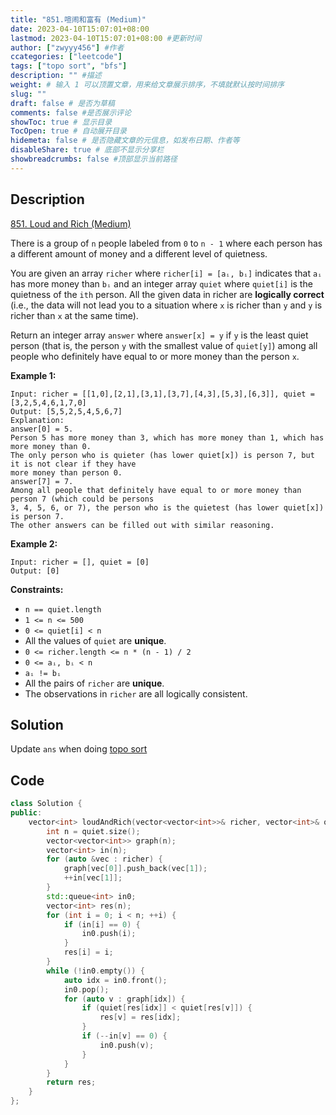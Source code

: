 ```yaml
---
title: "851.喧闹和富有 (Medium)"
date: 2023-04-10T15:07:01+08:00
lastmod: 2023-04-10T15:07:01+08:00 #更新时间
author: ["zwyyy456"] #作者
ccategories: ["leetcode"]
tags: ["topo sort", "bfs"]
description: "" #描述
weight: # 输入 1 可以顶置文章，用来给文章展示排序，不填就默认按时间排序
slug: ""
draft: false # 是否为草稿
comments: false #是否展示评论
showToc: true # 显示目录
TocOpen: true # 自动展开目录
hidemeta: false # 是否隐藏文章的元信息，如发布日期、作者等
disableShare: true # 底部不显示分享栏
showbreadcrumbs: false #顶部显示当前路径
---
```

## Description
[851. Loud and Rich (Medium)](https://leetcode.com/problems/loud-and-rich/)

There is a group of `n` people labeled from `0` to `n - 1` where each person has a different amount
of money and a different level of quietness.

You are given an array `richer` where `richer[i] = [aᵢ, bᵢ]` indicates that `aᵢ` has more money than
`bᵢ` and an integer array `quiet` where `quiet[i]` is the quietness of the `ith` person. All the
given data in richer are **logically correct** (i.e., the data will not lead you to a situation
where `x` is richer than `y` and `y` is richer than `x` at the same time).

Return an integer array  `answer` where  `answer[x] = y` if  `y` is the least quiet person (that is,
the person  `y` with the smallest value of  `quiet[y]`) among all people who definitely have equal
to or more money than the person  `x`.

**Example 1:**

```
Input: richer = [[1,0],[2,1],[3,1],[3,7],[4,3],[5,3],[6,3]], quiet = [3,2,5,4,6,1,7,0]
Output: [5,5,2,5,4,5,6,7]
Explanation:
answer[0] = 5.
Person 5 has more money than 3, which has more money than 1, which has more money than 0.
The only person who is quieter (has lower quiet[x]) is person 7, but it is not clear if they have
more money than person 0.
answer[7] = 7.
Among all people that definitely have equal to or more money than person 7 (which could be persons
3, 4, 5, 6, or 7), the person who is the quietest (has lower quiet[x]) is person 7.
The other answers can be filled out with similar reasoning.

```

**Example 2:**

```
Input: richer = [], quiet = [0]
Output: [0]

```

**Constraints:**

- `n == quiet.length`
- `1 <= n <= 500`
- `0 <= quiet[i] < n`
- All the values of `quiet` are **unique**.
- `0 <= richer.length <= n * (n - 1) / 2`
- `0 <= aᵢ, bᵢ < n`
- `aᵢ != bᵢ`
- All the pairs of `richer` are **unique**.
- The observations in `richer` are all logically consistent.

## Solution
Update `ans` when doing [topo sort](https://blog.zwyyy456.tech/zh/posts/tech/topo-sort/)

## Code
```cpp
class Solution {
public:
    vector<int> loudAndRich(vector<vector<int>>& richer, vector<int>& quiet) {
        int n = quiet.size();
        vector<vector<int>> graph(n);
        vector<int> in(n);
        for (auto &vec : richer) {
            graph[vec[0]].push_back(vec[1]);
            ++in[vec[1]];
        }
        std::queue<int> in0;
        vector<int> res(n);
        for (int i = 0; i < n; ++i) {
            if (in[i] == 0) {
                in0.push(i);
            }
            res[i] = i;
        }
        while (!in0.empty()) {
            auto idx = in0.front();
            in0.pop();
            for (auto v : graph[idx]) {
                if (quiet[res[idx]] < quiet[res[v]]) {
                    res[v] = res[idx];
                }
                if (--in[v] == 0) {
                    in0.push(v);
                }
            }
        }
        return res;
    }
};
```

